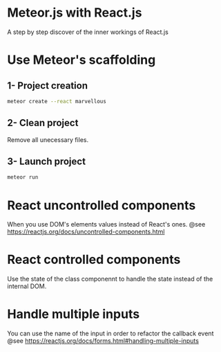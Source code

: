 # Meteor.js with React.js

A step by step discover of the inner workings of React.js

# Use Meteor's scaffolding
## 1- Project creation

```sh
meteor create --react marvellous
```

## 2- Clean project

Remove all unecessary files.

## 3- Launch project

```sh
meteor run
```

# React uncontrolled components

When you use DOM's elements values instead of React's ones.
@see https://reactjs.org/docs/uncontrolled-components.html

# React controlled components

Use the state of the class componennt to handle the state instead of the internal DOM.

# Handle multiple inputs

You can use the name of the input in order to refactor the callback event
@see https://reactjs.org/docs/forms.html#handling-multiple-inputs

